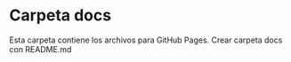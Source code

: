 # Carpeta docs
Esta carpeta contiene los archivos para GitHub Pages.
Crear carpeta docs con README.md
